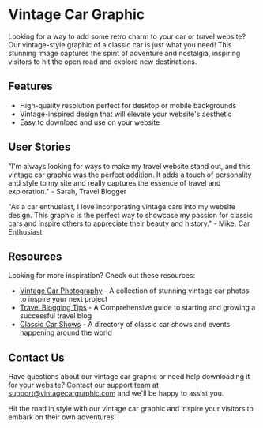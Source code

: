 <!--font:Poppins-->

# Vintage Car Graphic

Looking for a way to add some retro charm to your car or travel website? Our vintage-style graphic of a classic car is just what you need! This stunning image captures the spirit of adventure and nostalgia, inspiring visitors to hit the open road and explore new destinations.

## Features

-   High-quality resolution perfect for desktop or mobile backgrounds
-   Vintage-inspired design that will elevate your website's aesthetic
-   Easy to download and use on your website

## User Stories

"I'm always looking for ways to make my travel website stand out, and this vintage car graphic was the perfect addition. It adds a touch of personality and style to my site and really captures the essence of travel and exploration." - Sarah, Travel Blogger

"As a car enthusiast, I love incorporating vintage cars into my website design. This graphic is the perfect way to showcase my passion for classic cars and inspire others to appreciate their beauty and history." - Mike, Car Enthusiast

## Resources

Looking for more inspiration? Check out these resources:

-   [Vintage Car Photography](#) - A collection of stunning vintage car photos to inspire your next project
-   [Travel Blogging Tips](#) - A Com<wbr>pre<wbr>hen<wbr>sive guide to starting and growing a successful travel blog
-   [Classic Car Shows](#) - A directory of classic car shows and events happening around the world

## Contact Us

Have questions about our vintage car graphic or need help downloading it for your website? Contact our support team at [support@vintagecargraphic.com](mailto:support@vintagecargraphic.com) and we'll be happy to assist you.

Hit the road in style with our vintage car graphic and inspire your visitors to embark on their own adventures!

<!--

Write me content for website with wallpaper which alt text is:

"A vintage-style graphic of a retro car for a car or travel website"

The name/title of the page should not be 1:1 copy of the alt text but rather a real content of the website which is using this wallpaper.

- Use markdown format
- Start with heading
- Heading should be short and concise
- The content should look like a real website
- The website should not be about the wallpaper, wallpaper is just a related background
- Heading should be contain work "wallpaper" or "background"
- Include real sections like references, contact, user stories, etc. use things relevant to the page purpose.
- Feel free to use structure like headings, bullets, numbering, blockquotes, paragraphs, horizontal lines, etc.
- You can use formatting like bold or _italic_
- You can include UTF-8 emojis
- Links should be only #hash anchors (and you can refer to the document itself)
- Do not include images


---


# Vintage Car Wallpaper for Your Next Road Trip Adventure

Looking to add some retro flair to your car or travel website? Look no further than our vintage-style graphic of a classic car! This eye-catching wallpaper will transport your visitors back in time and inspire them to hit the open road.

## Features

- High-quality resolution perfect for desktop or mobile backgrounds
- Vintage-inspired design that will elevate your website's aesthetic
- Easy to download and use on your website

## User Stories

"I was looking for a way to make my travel blog stand out, and this vintage car wallpaper was just the thing I needed. It adds a touch of nostalgia and adventure to my site and really captures the spirit of exploration." - Sarah, Travel Blogger

"As a car enthusiast, I love incorporating vintage cars into my website design. This wallpaper is the perfect background for my automotive content and helps me create a cohesive brand image." - Mike, Car Enthusiast

## References

Looking for more inspiration? Check out these resources:

- [Vintage Car Photography](#) - A collection of stunning vintage car photos to inspire your next project
- [Travel Blogging Tips](#) - A Com<wbr>pre<wbr>hen<wbr>sive guide to starting and growing a successful travel blog
- [Classic Car Shows](#) - A directory of classic car shows and events happening around the world

## Contact Us

Have questions about our vintage car wallpaper or need help downloading it for your website? Contact our support team at [support@vintagecarwallpaper.com](mailto:support@vintagecarwallpaper.com) and we'll be happy to assist you.

Hit the road in style with our vintage car wallpaper!


---


Heading should not include word "wallpaper". The website should not be about the wallpaper itself, wallpaper is just a related background, rewrite whole content.


---


# Explore the Open Road with Our Vintage Car Graphic

Looking for a way to add some retro charm to your car or travel website? Our vintage-style graphic of a classic car is just what you need! This stunning image captures the spirit of adventure and nostalgia, inspiring visitors to hit the open road and explore new destinations.

## Features

- High-quality resolution perfect for desktop or mobile backgrounds
- Vintage-inspired design that will elevate your website's aesthetic
- Easy to download and use on your website

## User Stories

"I'm always looking for ways to make my travel website stand out, and this vintage car graphic was the perfect addition. It adds a touch of personality and style to my site and really captures the essence of travel and exploration." - Sarah, Travel Blogger

"As a car enthusiast, I love incorporating vintage cars into my website design. This graphic is the perfect way to showcase my passion for classic cars and inspire others to appreciate their beauty and history." - Mike, Car Enthusiast

## Resources

Looking for more inspiration? Check out these resources:

- [Vintage Car Photography](#) - A collection of stunning vintage car photos to inspire your next project
- [Travel Blogging Tips](#) - A Com<wbr>pre<wbr>hen<wbr>sive guide to starting and growing a successful travel blog
- [Classic Car Shows](#) - A directory of classic car shows and events happening around the world

## Contact Us

Have questions about our vintage car graphic or need help downloading it for your website? Contact our support team at [support@vintagecargraphic.com](mailto:support@vintagecargraphic.com) and we'll be happy to assist you.

Hit the road in style with our vintage car graphic and inspire your visitors to embark on their own adventures!

-->
